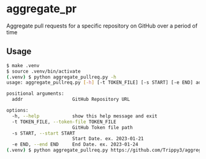 # aggregate_pr
Aggregate pull requests for a specific repository on GitHub over a period of time

## Usage
~~~bash
$ make .venv
$ source .venv/bin/activate
(.venv) $ python aggregate_pullreq.py -h
usage: aggregate_pullreq.py [-h] [-t TOKEN_FILE] [-s START] [-e END] addr

positional arguments:
  addr                  GitHub Repository URL

options:
  -h, --help            show this help message and exit
  -t TOKEN_FILE, --token-file TOKEN_FILE
                        GitHub Token file path
  -s START, --start START
                        Start Date. ex. 2023-01-21
  -e END, --end END     End Date. ex. 2023-01-24
(.venv) $ python aggregate_pullreq.py https://github.com/Trippy3/aggregate_pr
~~~